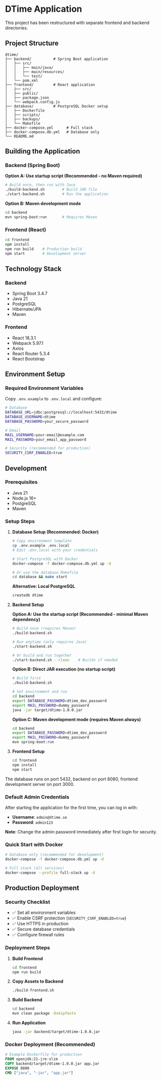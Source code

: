 # DTime Application

This project has been restructured with separate frontend and backend directories.

## Project Structure

```
dtime/
├── backend/          # Spring Boot application
│   ├── src/
│   │   ├── main/java/
│   │   ├── main/resources/
│   │   └── test/
│   └── pom.xml
├── frontend/         # React application
│   ├── src/
│   ├── public/
│   ├── package.json
│   └── webpack.config.js
├── database/         # PostgreSQL Docker setup
│   ├── Dockerfile
│   ├── scripts/
│   ├── backups/
│   └── Makefile
├── docker-compose.yml      # Full stack
├── docker-compose.db.yml   # Database only
└── README.md
```

## Building the Application

### Backend (Spring Boot)

**Option A: Use startup script (Recommended - no Maven required)**
```bash
# Build once, then run with Java
./build-backend.sh        # Build JAR file
./start-backend.sh        # Run the application
```

**Option B: Maven development mode**
```bash
cd backend
mvn spring-boot:run       # Requires Maven
```

### Frontend (React)
```bash
cd frontend
npm install
npm run build    # Production build
npm start        # Development server
```

## Technology Stack

### Backend
- Spring Boot 3.4.7
- Java 21
- PostgreSQL
- Hibernate/JPA
- Maven

### Frontend
- React 18.3.1
- Webpack 5.97.1
- Axios
- React Router 5.3.4
- React Bootstrap

## Environment Setup

### Required Environment Variables

Copy `.env.example` to `.env.local` and configure:

```bash
# Database
DATABASE_URL=jdbc:postgresql://localhost:5432/dtime
DATABASE_USERNAME=dtime
DATABASE_PASSWORD=your_secure_password

# Email
MAIL_USERNAME=your-email@example.com
MAIL_PASSWORD=your_email_app_password

# Security (recommended for production)
SECURITY_CSRF_ENABLED=true
```

## Development

### Prerequisites
- Java 21
- Node.js 16+
- PostgreSQL
- Maven

### Setup Steps

1. **Database Setup (Recommended: Docker)**
   ```bash
   # Copy environment template
   cp .env.example .env.local
   # Edit .env.local with your credentials
   
   # Start PostgreSQL with Docker
   docker-compose -f docker-compose.db.yml up -d
   
   # Or use the database Makefile
   cd database && make start
   ```

   **Alternative: Local PostgreSQL**
   ```bash
   createdb dtime
   ```

2. **Backend Setup**
   
   **Option A: Use the startup script (Recommended - minimal Maven dependency)**
   ```bash
   # Build once (requires Maven)
   ./build-backend.sh
   
   # Run anytime (only requires Java)
   ./start-backend.sh
   
   # Or build and run together
   ./start-backend.sh --clean    # Builds if needed
   ```

   **Option B: Direct JAR execution (no startup script)**
   ```bash
   # Build first
   ./build-backend.sh
   
   # Set environment and run
   cd backend
   export DATABASE_PASSWORD=dtime_dev_password
   export MAIL_PASSWORD=dummy_password
   java -jar target/dtime-1.0.0.jar
   ```

   **Option C: Maven development mode (requires Maven always)**
   ```bash
   cd backend
   export DATABASE_PASSWORD=dtime_dev_password
   export MAIL_PASSWORD=dummy_password
   mvn spring-boot:run
   ```

3. **Frontend Setup**
   ```bash
   cd frontend
   npm install
   npm start
   ```

The database runs on port 5432, backend on port 8080, frontend development server on port 3000.

### Default Admin Credentials

After starting the application for the first time, you can log in with:
- **Username**: `admin@dtime.se`
- **Password**: `admin123`

**Note**: Change the admin password immediately after first login for security.

### Quick Start with Docker

```bash
# Database only (recommended for development)
docker-compose -f docker-compose.db.yml up -d

# Full stack (all services)
docker-compose --profile full-stack up -d
```

## Production Deployment

### Security Checklist
- ✅ Set all environment variables
- ✅ Enable CSRF protection (`SECURITY_CSRF_ENABLED=true`)
- ✅ Use HTTPS in production
- ✅ Secure database credentials
- ✅ Configure firewall rules

### Deployment Steps

1. **Build Frontend**
   ```bash
   cd frontend
   npm run build
   ```

2. **Copy Assets to Backend**
   ```bash
   ./build-frontend.sh
   ```

3. **Build Backend**
   ```bash
   cd backend
   mvn clean package -DskipTests
   ```

4. **Run Application**
   ```bash
   java -jar backend/target/dtime-1.0.0.jar
   ```

### Docker Deployment (Recommended)

```dockerfile
# Example Dockerfile for production
FROM openjdk:21-jre-slim
COPY backend/target/dtime-1.0.0.jar app.jar
EXPOSE 8080
CMD ["java", "-jar", "app.jar"]
```
